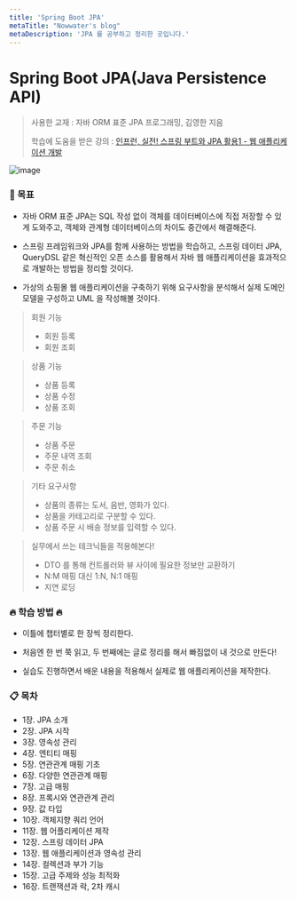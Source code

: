 ```yaml
---
title: 'Spring Boot JPA'
metaTitle: "Nowwater's blog"
metaDescription: 'JPA 를 공부하고 정리한 곳입니다.'
---
```


# Spring Boot JPA(Java Persistence API)

> 사용한 교재 : 자바 ORM 표준 JPA 프로그래밍, 김영한 지음
>
> 학습에 도움을 받은 강의 : [인프런, 실전! 스프링 부트와 JPA 활용1 - 웹 애플리케이션 개발](https://www.inflearn.com/course/스프링부트-JPA-활용-1)

![image](https://user-images.githubusercontent.com/51476083/105198860-795d5280-5b81-11eb-882f-c4d0daf640bb.png)

### 📝 목표

- 자바 ORM 표준 JPA는 SQL 작성 없이 객체를 데이터베이스에 직접 저장할 수 있게 도와주고, 객체와 관계형 데이터베이스의 차이도 중간에서 해결해준다.

* 스프링 프레임워크와 JPA를 함께 사용하는 방법을 학습하고, 스프링 데이터 JPA, QueryDSL 같은 혁신적인 오픈 소스를 활용해서 자바 웹 애플리케이션을 효과적으로 개발하는 방법을 정리할 것이다.

- 가상의 쇼핑몰 웹 애플리케이션을 구축하기 위해 요구사항을 분석해서 실제 도메인 모델을 구성하고 UML 을 작성해볼 것이다.

> 회원 기능
>
> - 회원 등록
> - 회원 조회

> 상품 기능
>
> - 상품 등록
> - 상품 수정
> - 상품 조회

> 주문 기능
>
> - 상품 주문
> - 주문 내역 조회
> - 주문 취소

> 기타 요구사항
>
> - 상품의 종류는 도서, 음반, 영화가 있다.
> - 상품을 카테고리로 구분할 수 있다.
> - 상품 주문 시 배송 정보를 입력할 수 있다.

> 실무에서 쓰는 테크닉들을 적용해본다!
>
> - DTO 를 통해 컨트롤러와 뷰 사이에 필요한 정보만 교환하기
> - N:M 매핑 대신 1:N, N:1 매핑
> - 지연 로딩

### 🔥 학습 방법 🔥

- 이틀에 챕터별로 한 장씩 정리한다.

* 처음엔 한 번 쭉 읽고, 두 번째에는 글로 정리를 해서 빠짐없이 내 것으로 만든다!

- 실습도 진행하면서 배운 내용을 적용해서 실제로 웹 애플리케이션을 제작한다.

### 📋 목차

- 1장. JPA 소개
- 2장. JPA 시작
- 3장. 영속성 관리
- 4장. 엔티티 매핑
- 5장. 연관관계 매핑 기초
- 6장. 다양한 연관관계 매핑
- 7장. 고급 매핑
- 8장. 프록시와 연관관계 관리
- 9장. 값 타입
- 10장. 객체지향 쿼리 언어
- 11장. 웹 어플리케이션 제작
- 12장. 스프링 데이터 JPA
- 13장. 웹 애플리케이션과 영속성 관리
- 14장. 컬렉션과 부가 기능
- 15장. 고급 주제와 성능 최적화
- 16장. 트랜잭션과 락, 2차 캐시
